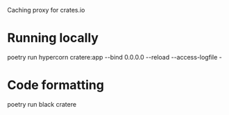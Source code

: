Caching proxy for crates.io

# Running locally

poetry run hypercorn cratere:app --bind 0.0.0.0 --reload --access-logfile -


# Code formatting

poetry run black cratere


